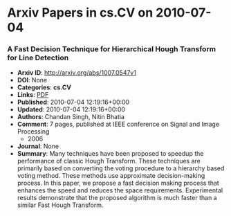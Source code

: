 # Arxiv Papers in cs.CV on 2010-07-04
### A Fast Decision Technique for Hierarchical Hough Transform for Line Detection
- **Arxiv ID**: http://arxiv.org/abs/1007.0547v1
- **DOI**: None
- **Categories**: **cs.CV**
- **Links**: [PDF](http://arxiv.org/pdf/1007.0547v1)
- **Published**: 2010-07-04 12:19:16+00:00
- **Updated**: 2010-07-04 12:19:16+00:00
- **Authors**: Chandan Singh, Nitin Bhatia
- **Comment**: 7 pages, published at IEEE conference on Signal and Image Processing
  - 2006
- **Journal**: None
- **Summary**: Many techniques have been proposed to speedup the performance of classic Hough Transform. These techniques are primarily based on converting the voting procedure to a hierarchy based voting method. These methods use approximate decision-making process. In this paper, we propose a fast decision making process that enhances the speed and reduces the space requirements. Experimental results demonstrate that the proposed algorithm is much faster than a similar Fast Hough Transform.



